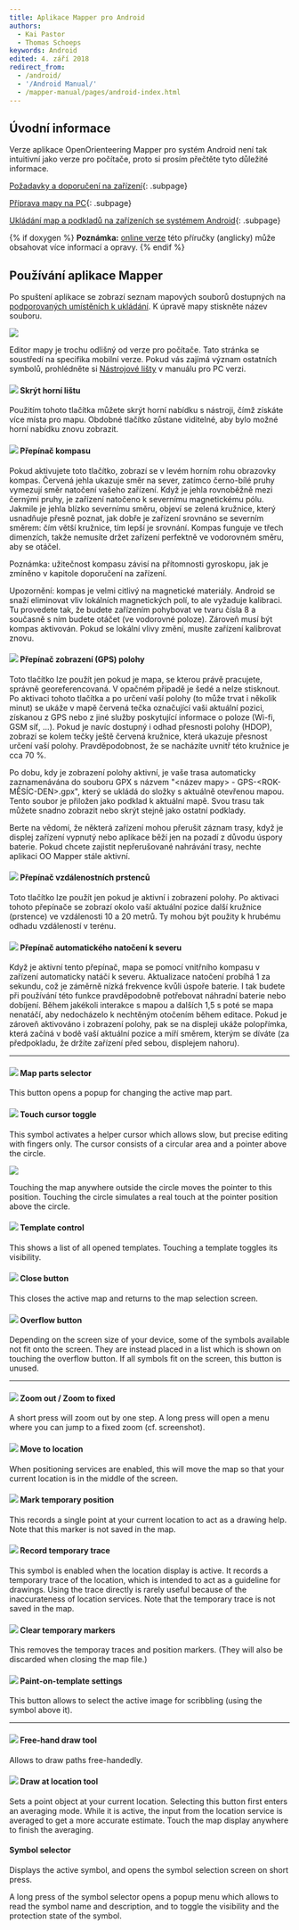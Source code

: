 ```yaml
---
title: Aplikace Mapper pro Android
authors:
  - Kai Pastor
  - Thomas Schoeps
keywords: Android
edited: 4. září 2018
redirect_from:
  - /android/
  - '/Android Manual/'
  - /mapper-manual/pages/android-index.html
---
```


## Úvodní informace

Verze aplikace OpenOrienteering Mapper pro systém Android není tak intuitivní jako
verze pro počítače, proto si prosím přečtěte tyto důležité informace.

[Požadavky a doporučení na zařízení](android-requirements.md){: .subpage}

[Příprava mapy na PC](android-pc.md){: .subpage}

[Ukládání map a podkladů na zařízeních se systémem Android](android-storage.md){: .subpage}

{% if doxygen %}
**Poznámka:** [online verze](https://www.openorienteering.org/mapper-manual/) této příručky (anglicky) může obsahovat více informací a opravy.
{% endif %}


## Používání aplikace Mapper

Po spuštení aplikace se zobrazí seznam mapových souborů dostupných na [podporovaných umístěních k ukládání](android-storage.md). K úpravě mapy stiskněte název souboru.

![ ](images/Android_UI_explanation.png)

Editor mapy je trochu odlišný od verze pro počítače. Tato stránka se soustředí na specifika mobilní verze. Pokud vás zajímá význam ostatních symbolů, prohlédněte si [Nástrojové lišty](toolbars.md) v manuálu pro PC verzi.

#### ![ ](../mapper-images/arrow-thin-upleft.png) Skrýt horní lištu

Použitím tohoto tlačítka můžete skrýt horní nabídku s nástroji, čímž získáte více místa pro mapu. Obdobné tlačítko zůstane viditelné, aby bylo možné horní nabídku znovu zobrazit.


#### ![ ](../mapper-images/compass.png) Přepínač kompasu

Pokud aktivujete toto tlačítko, zobrazí se v levém horním rohu obrazovky kompas. Červená jehla ukazuje směr na sever, zatímco černo-bílé pruhy vymezují směr natočení vašeho zařízení. Když je jehla rovnoběžně mezi černými pruhy, je zařízení natočeno k severnímu magnetickému pólu. Jakmile je jehla blízko severnímu směru, objeví se zelená kružnice, který usnadňuje přesně poznat, jak dobře je zařízení srovnáno se severním směrem: čím větší kružnice, tím lepší je srovnání. Kompas funguje ve třech dimenzích, takže nemusíte držet zařízení perfektně ve vodorovném směru, aby se otáčel.

Poznámka: užitečnost kompasu závisí na přítomnosti gyroskopu, jak je zmíněno v kapitole doporučení na zařízení.

Upozornění: kompas je velmi citlivý na magnetické materiály. Android se snaží eliminovat vliv lokálních magnetických polí, to ale vyžaduje kalibraci. Tu provedete tak, že budete zařízením pohybovat ve tvaru čísla 8 a současně s ním budete otáčet (ve vodorovné poloze). Zároveň musí být kompas aktivován. Pokud se lokální vlivy změní, musíte zařízení kalibrovat znovu.


#### ![ ](../mapper-images/tool-gps-display.png) Přepínač zobrazení (GPS) polohy

Toto tlačítko lze použít jen pokud je mapa, se kterou právě pracujete, správně georeferencovaná. V opačném případě je šedé a nelze stisknout. Po aktivaci tohoto tlačítka a po určení vaší polohy (to může trvat i několik minut) se ukáže v mapě červená tečka označující vaši aktuální pozici, získanou z GPS nebo z jiné služby poskytující informace o poloze (Wi-fi, GSM síť, ...). Pokud je navíc dostupný i odhad přesnosti polohy (HDOP), zobrazí se kolem tečky ještě červená kružnice, která ukazuje přesnost určení vaší polohy. Pravděpodobnost, že se nacházíte uvnitř této kružnice je cca 70 %.

Po dobu, kdy je zobrazení polohy aktivní, je vaše trasa automaticky zaznamenávána do souboru GPX s názvem "<název mapy> - GPS-<ROK-MĚSÍC-DEN>.gpx", který se ukládá do složky s aktuálně otevřenou mapou. Tento soubor je přiložen jako podklad k aktuální mapě. Svou trasu tak můžete snadno zobrazit nebo skrýt stejně jako ostatní podklady.

Berte na vědomí, že některá zařízení mohou přerušit záznam trasy, když je displej zařízení vypnutý nebo aplikace běží jen na pozadí z důvodu úspory baterie. Pokud chcete zajistit nepřerušované nahrávání trasy, nechte aplikaci OO Mapper stále aktivní.


#### ![ ](../mapper-images/gps-distance-rings.png) Přepínač vzdálenostních prstenců

Toto tlačítko lze použít jen pokud je aktivní i zobrazení polohy. Po aktivaci tohoto přepínače se zobrazí okolo vaší aktuální pozice další kružnice (prstence) ve vzdálenosti 10 a 20 metrů. Ty mohou být použity k hrubému odhadu vzdáleností v terénu.


#### ![ ](../mapper-images/rotate-map.png) Přepínač automatického natočení k severu

Když je aktivní tento přepínač, mapa se pomocí vnitřního kompasu v zařízení automaticky natáčí k severu. Aktualizace natočení probíhá 1 za sekundu, což je záměrně nízká frekvence kvůli úspoře baterie. I tak budete při používání této funkce pravděpodobně potřebovat náhradní baterie nebo dobíjení. Během jakékoli interakce s mapou a dalších 1,5 s poté se mapa nenatáčí, aby nedocházelo k nechtěným otočením během editace. Pokud je zároveň aktivováno i zobrazení polohy, pak se na displeji ukáže polopřímka, která začíná v bodě vaší aktuální pozice a míří směrem, kterým se díváte (za předpokladu, že držíte zařízení před sebou, displejem nahoru).


-----

#### ![ ](../mapper-images/map-parts.png) Map parts selector

This button opens a popup for changing the active map part.


#### ![ ](../mapper-images/tool-touch-cursor.png) Touch cursor toggle

This symbol activates a helper cursor which allows slow, but precise editing with fingers only. The cursor consists of a circular area and a pointer above the circle.

![ ](images/touch_cursor.png)

Touching the map anywhere outside the circle moves the pointer to this position. Touching the circle simulates a real touch at the pointer position above the circle.


#### ![ ](../mapper-images/templates.png) Template control

This shows a list of all opened templates. Touching a template toggles its visibility.


#### ![ ](../mapper-images/close.png) Close button

This closes the active map and returns to the map selection screen.


#### ![ ](../mapper-images/three-dots.png) Overflow button

Depending on the screen size of your device, some of the symbols available not fit onto the screen. They are instead placed in a list which is shown on touching the overflow button. If all symbols fit on the screen, this button is unused.


-----

#### ![ ](../mapper-images/view-zoom-out.png) Zoom out / Zoom to fixed

A short press will zoom out by one step. A long press will open a menu where you can jump to a fixed zoom (cf. screenshot).


#### ![ ](../mapper-images/move-to-gps.png) Move to location

When positioning services are enabled, this will move the map so that your current location is in the middle of the screen.


#### ![ ](../mapper-images/gps-temporary-point.png) Mark temporary position

This records a single point at your current location to act as a drawing help. Note that this marker is not saved in the map.


#### ![ ](../mapper-images/gps-temporary-path.png) Record temporary trace

This symbol is enabled when the location display is active. It records a temporary trace of the location, which is intended to act as a guideline for drawings. Using the trace directly is rarely useful because of the inaccurateness of location services.
Note that the temporary trace is not saved in the map.


#### ![ ](../mapper-images/gps-temporary-clear.png) Clear temporary markers

This removes the temporay traces and position markers. (They will also be discarded when closing the map file.)


#### ![ ](../mapper-images/paint-on-template-settings.png) Paint-on-template settings

This button allows to select the active image for scribbling (using the symbol above it).


-----

#### ![ ](../mapper-images/draw-freehand.png) Free-hand draw tool

Allows to draw paths free-handedly.


#### ![ ](../mapper-images/draw-point-gps.png) Draw at location tool

Sets a point object at your current location. Selecting this button first enters an averaging mode. While it is active, the input from the location service is averaged to get a more accurate estimate. Touch the map display anywhere to finish the averaging.


#### Symbol selector

Displays the active symbol, and opens the symbol selection screen on short press.

A long press of the symbol selector opens a popup menu which allows to read the symbol name and description, and to toggle the visibility and the protection state of the symbol.
